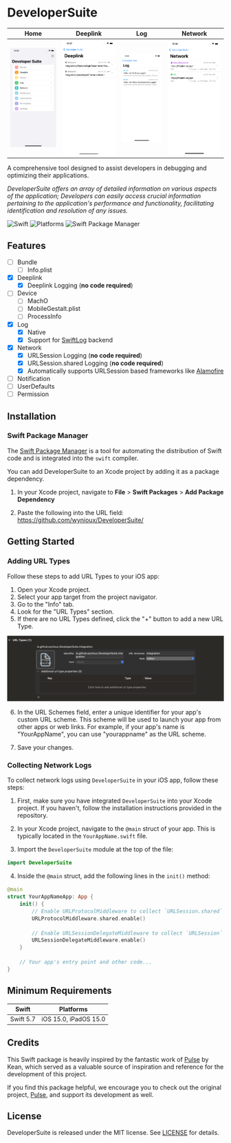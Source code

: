 # DeveloperSuite

| Home                                    | Deeplink                                    | Log                               | Network                                   |
| --------------------------------------- | ------------------------------------------- | --------------------------------- | ----------------------------------------- |
| ![Module](/Resources/Images/Module.png) | ![Deeplink](/Resources/Images/Deeplink.png) | ![Log](/Resources/Images/Log.png) | ![Network](/Resources/Images/Network.png) |

A comprehensive tool designed to assist developers in debugging and optimizing their applications.

_DeveloperSuite offers an array of detailed information on various aspects of the application; Developers can easily access crucial information pertaining to the application's performance and functionality, facilitating identification and resolution of any issues._

![Swift](https://img.shields.io/badge/Swift-5.7-orange?style=flat-square)
![Platforms](https://img.shields.io/badge/Platform-iOS_iPadOS-blue?style=flat-square)
![Swift Package Manager](https://img.shields.io/badge/SPM-compatible-brightgreen?style=flat-square)

## Features

- [ ] Bundle
  - [ ] Info.plist
- [x] Deeplink
  - [x] Deeplink Logging (**no code required**)
- [ ] Device
  - [ ] MachO
  - [ ] MobileGestalt.plist
  - [ ] ProcessInfo
- [x] Log
  - [x] Native
  - [x] Support for [SwiftLog](https://github.com/apple/swift-log) backend
- [x] Network
  - [x] URLSession Logging (**no code required**)
  - [x] URLSession.shared Logging (**no code required**)
  - [x] Automatically supports URLSession based frameworks like [Alamofire](https://github.com/Alamofire/Alamofire)
- [ ] Notification
- [ ] UserDefaults
- [ ] Permission

## Installation

### Swift Package Manager

The [Swift Package Manager](https://swift.org/package-manager/) is a tool for automating the distribution of Swift code and is integrated into the `swift` compiler.

You can add DeveloperSuite to an Xcode project by adding it as a package dependency.

1. In your Xcode project, navigate to **File** > **Swift Packages** > **Add Package Dependency**

2. Paste the following into the URL field: https://github.com/wynioux/DeveloperSuite/

## Getting Started

### Adding URL Types

Follow these steps to add URL Types to your iOS app:

1. Open your Xcode project.
2. Select your app target from the project navigator.
3. Go to the "Info" tab.
4. Look for the "URL Types" section.
5. If there are no URL Types defined, click the "+" button to add a new URL Type.

![Adding URL Type](/Resources/Images/URLTypes.png)

6. In the URL Schemes field, enter a unique identifier for your app's custom URL scheme. This scheme will be used to launch your app from other apps or web links. For example, if your app's name is "YourAppName", you can use "yourappname" as the URL scheme.

7. Save your changes.

### Collecting Network Logs

To collect network logs using `DeveloperSuite` in your iOS app, follow these steps:

1. First, make sure you have integrated `DeveloperSuite` into your Xcode project. If you haven't, follow the installation instructions provided in the repository.

2. In your Xcode project, navigate to the `@main` struct of your app. This is typically located in the `YourAppName.swift` file.

3. Import the `DeveloperSuite` module at the top of the file:

```swift
import DeveloperSuite
```

4. Inside the `@main` struct, add the following lines in the `init()` method:

```swift
@main
struct YourAppNameApp: App {
    init() {
        // Enable URLProtocolMiddleware to collect `URLSession.shared` network logs
        URLProtocolMiddleware.shared.enable()

        // Enable URLSessionDelegateMiddleware to collect `URLSession` with delegate network logs
        URLSessionDelegateMiddleware.enable()
    }

    // Your app's entry point and other code...
}
```

## Minimum Requirements

| Swift     | Platforms             |
| --------- | --------------------- |
| Swift 5.7 | iOS 15.0, iPadOS 15.0 |

## Credits

This Swift package is heavily inspired by the fantastic work of [Pulse](https://github.com/kean/Pulse) by Kean, which served as a valuable source of inspiration and reference for the development of this project.

If you find this package helpful, we encourage you to check out the original project, [Pulse](https://github.com/kean/Pulse), and support its development as well.

## License

DeveloperSuite is released under the MIT license. See [LICENSE](https://github.com/wynioux/DeveloperSuite/blob/master/LICENSE) for details.
